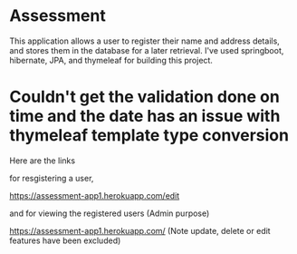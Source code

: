 # Assessment

This application allows a user to register their name and address details, and stores them in the database for a later retrieval.
I've used springboot, hibernate, JPA, and thymeleaf for building this project. 


# Couldn't get the validation done on time and the date has an issue with thymeleaf template type conversion

Here are the links 

for resgistering a user,

https://assessment-app1.herokuapp.com/edit

and for viewing the registered users (Admin purpose)

https://assessment-app1.herokuapp.com/ (Note update, delete or edit features have been excluded)
 

